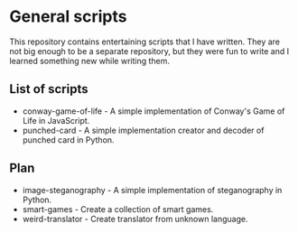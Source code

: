 # General scripts

This repository contains entertaining scripts that I have written. They are not big enough to be a 
separate repository, but they were fun to write and I learned something new while writing them.

## List of scripts

- conway-game-of-life - A simple implementation of Conway's Game of Life in JavaScript.
- punched-card - A simple implementation creator and decoder of punched card in Python.

## Plan

- image-steganography - A simple implementation of steganography in Python.
- smart-games - Create a collection of smart games.
- weird-translator - Create translator from unknown language.